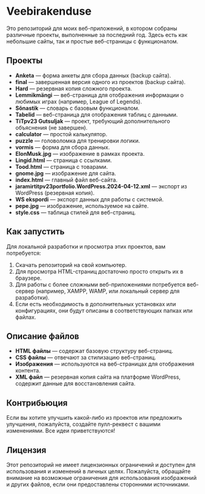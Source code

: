 # Veebirakenduse

Это репозиторий для моих веб-приложений, в котором собраны различные проекты, выполненные за последний год. Здесь есть как небольшие сайты, так и простые веб-страницы с функционалом. 

## Проекты

- **Anketa** — форма анкеты для сбора данных (backup сайта).
- **final** — завершенная версия одного из проектов (backup сайта).
- **Hard** — резервная копия сложного проекта.
- **Lemmikmängi** — веб-страница для отображения информации о любимых играх (например, League of Legends).
- **Sõnastik** — словарь с базовым функционалом.
- **Tabelid** — веб-страница для отображения таблиц с данными.
- **TiTpv23 Gutsuljak** — проект, требующий дополнительного объяснения (не завершен).
- **calculator** — простой калькулятор.
- **puzzle** — головоломка для тренировки логики.
- **vormis** — форма для сбора данных.
- **ElonMusk.jpg** — изображение в рамках проекта.
- **Lingid.html** — страница с ссылками.
- **Tood.html** — страница с товарами.
- **gnome.jpg** — изображение для сайта.
- **index.html** — главный файл веб-сайта.
- **jaramirtitpv23portfolio.WordPress.2024-04-12.xml** — экспорт из WordPress (резервная копия).
- **WS ekspordi** — экспорт данных для работы с системой.
- **pepe.jpg** — изображение, используемое на сайте.
- **style.css** — таблица стилей для веб-страниц.

## Как запустить

Для локальной разработки и просмотра этих проектов, вам потребуется:

1. Скачать репозиторий на свой компьютер.
2. Для просмотра HTML-страниц достаточно просто открыть их в браузере.
3. Для работы с более сложными веб-приложениями потребуется веб-сервер (например, XAMPP, WAMP, или локальный сервер для разработки).
4. Если есть необходимость в дополнительных установках или конфигурациях, они будут описаны в соответствующих папках или файлах.

## Описание файлов

- **HTML файлы** — содержат базовую структуру веб-страниц.
- **CSS файлы** — отвечают за стилизацию веб-страниц.
- **Изображения** — используются на веб-страницах для отображения контента.
- **XML файл** — резервная копия сайта на платформе WordPress, содержит данные для восстановления сайта.

## Контрибьюция

Если вы хотите улучшить какой-либо из проектов или предложить улучшения, пожалуйста, создайте пулл-реквест с вашими изменениями. Все идеи приветствуются!

## Лицензия

Этот репозиторий не имеет лицензионных ограничений и доступен для использования и изменений в личных целях. Пожалуйста, обращайте внимание на возможные ограничения для использования изображений и других файлов, если они предоставлены сторонними источниками.
